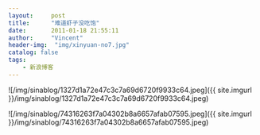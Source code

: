 ```yaml
---
layout:     post
title:      "难道虾子没吃饱"
date:       2011-01-18 21:55:11
author:     "Vincent"
header-img:  "img/xinyuan-no7.jpg"
catalog: false
tags:
    - 新浪博客
---
```



 
![/img/sinablog/1327d1a72e47c3c7a69d6720f9933c64.jpeg]({{ site.imgurl }}/img/sinablog/1327d1a72e47c3c7a69d6720f9933c64.jpeg)




 
![/img/sinablog/74316263f7a04302b8a6657afab07595.jpeg]({{ site.imgurl }}/img/sinablog/74316263f7a04302b8a6657afab07595.jpeg)






